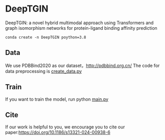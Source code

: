 # DeepTGIN
 DeepTGIN: a novel hybrid multimodal approach using Transformers and graph isomorphism networks for protein-ligand binding affinity prediction
```
conda create -n DeepTGIN poython=3.8
```
 
## Data
We use PDBBind2020 as our dataset，http://pdbbind.org.cn/
The code for data preprocessing is [create_data.py](create_data.py)
## Train
If you want to train the model, run python [main.py](main.py)
## Cite
If our work is helpful to you, we encourage you to cite our paper:https://doi.org/10.1186/s13321-024-00938-6
